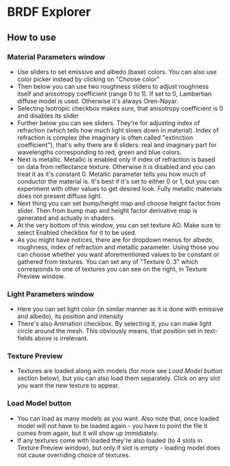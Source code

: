# BRDF Explorer

## How to use

### Material Parameters window
* Use sliders to set emissive and albedo (base) colors. You can also use color picker instead by clicking on "Choose color"
* Then below you can use two roughness sliders to adjust roughness itself and anisotropy coefficient (range 0 to 1). If set to 0, Lambertian diffuse model is used. Otherwise it's always Oren-Nayar.
* Selecting Isotropic checkbox makes sure, that anisotropy coefficient is 0 and disables its slider
* Further below you can see sliders. They're for adjusting index of refraction (which tells how much light slows down in material).
Index of refraction is complex (the imaginary is often called "extinction coefficient"), that's why there are 6 sliders: real and imaginary 
part for wavelengths corresponding to red, green and blue colors.
* Next is metallic. Metallic is enabled only if index of refraction is based on data from reflectance texture. Otherwise it is disabled and you can treat it as it's constant 0.
Metallic parameter tells you how much of conductor the material is. It's best if it's set to either 0 or 1, but you can experiment with other values to get desired look.
Fully metallic materials does not present diffuse light.
* Next thing you can set bump/height map and choose height factor from slider. Then from bump map and height factor derivative map is generated and actually in shaders.
* At the very bottom of this window, you can set texture AO. Make sure to select Enabled checkbox for it to be used.
* As you might have notices, there are for dropdown menus for albedo, roughness, index of refraction and metallic parameter.
Using those you can choose whether you want aforementioned values to be constant or gathered from textures. You can set any of "Texture 0..3" which corresponds to one of textures you can see on the right, in Texture Preview window.

### Light Parameters window
* Here you can set light color (in similar manner as it is done with emissive and albedo), its position and intensity
* There's also Animation checkbox. By selecting it, you can make light circle around the mesh. This obviously means, that position set in text-fields above is irrelevant.

### Texture Preview
* Textures are loaded along with models (for more see *Load Model button* section below), but you can also load them separately. Click on any slot you want the new texture to appear.

### Load Model button
* You can load as many models as you want. Also note that, once loaded model will not have to be loaded again - you have to point the file it comes from again, but it will show up immidiately.
* If any textures come with loaded they're also loaded (to 4 slots in Texture Preview window), but only if slot is empty - loading model does not cause overriding choice of textures.
